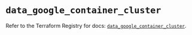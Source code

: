 # `data_google_container_cluster`

Refer to the Terraform Registry for docs: [`data_google_container_cluster`](https://registry.terraform.io/providers/hashicorp/google/5.14.0/docs/data-sources/container_cluster).
